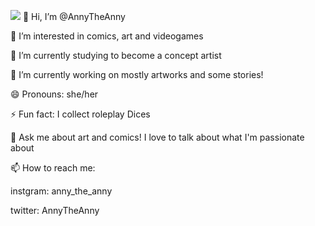 ![](./data/banner/gittt.gif)
👋 Hi, I’m @AnnyTheAnny

👀 I’m interested in comics, art and videogames

🌱 I’m currently studying to become a concept artist

🔭 I’m currently working on mostly artworks and some stories!

😄 Pronouns: she/her

⚡ Fun fact: I collect roleplay Dices

💬 Ask me about art and comics! I love to talk about what I'm passionate about 

📫 How to reach me:

instgram: anny_the_anny

twitter: AnnyTheAnny

<!--
**AnnyTheAnny/AnnyTheAnny** is a ✨ _special_ ✨ repository because its `README.md` (this file) appears on your GitHub profile.
